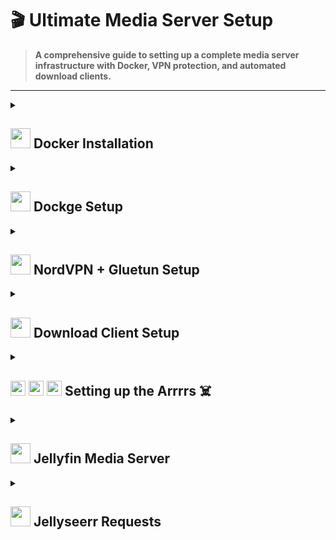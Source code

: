 # 🎬 Ultimate Media Server Setup

> **A comprehensive guide to setting up a complete media server infrastructure with Docker, VPN protection, and automated download clients.**

---

<details>
<summary>
<h2><img src="https://cdn.jsdelivr.net/gh/selfhst/icons/png/docker.png" width="32" height="32"> Docker Installation</h2>
</summary>

```bash
# Update system
sudo apt update

# Install prerequisites
sudo apt install apt-transport-https ca-certificates curl software-properties-common

# Add Docker's official GPG key
sudo apt-get update
sudo apt-get install ca-certificates curl
sudo install -m 0755 -d /etc/apt/keyrings
sudo curl -fsSL https://download.docker.com/linux/ubuntu/gpg -o /etc/apt/keyrings/docker.asc
sudo chmod a+r /etc/apt/keyrings/docker.asc

# Add repository
echo \
  "deb [arch=$(dpkg --print-architecture) signed-by=/etc/apt/keyrings/docker.asc] https://download.docker.com/linux/ubuntu \
  $(. /etc/os-release && echo "${UBUNTU_CODENAME:-$VERSION_CODENAME}") stable" | \
  sudo tee /etc/apt/sources.list.d/docker.list > /dev/null
sudo apt-get update

# Install Docker
sudo apt-get install docker-ce docker-ce-cli containerd.io docker-buildx-plugin docker-compose-plugin

# Verify installation
sudo docker run hello-world
```

</details>


<details>
<summary>
<h2><img src="https://cdn.jsdelivr.net/gh/homarr-labs/dashboard-icons/png/dockge.png" width="32" height="32"> Dockge Setup</h2>
</summary>

### Installation
```bash
# Create directories that store your stacks and stores Dockge's stack
cd /
sudo mkdir -p /opt/stacks /opt/dockge
sudo chown -R $USER:$USER /opt
cd /opt/dockge

# Download the compose.yaml
curl https://raw.githubusercontent.com/louislam/dockge/master/compose.yaml --output compose.yaml

# Start the server
sudo docker compose up -d

# If you are using docker-compose V1 or Podman
# docker-compose up -d
```

**Access:** [`http://localhost:5001`](http://localhost:5001)

</details>


<details>
<summary>
<h2><img src="https://cdn.jsdelivr.net/gh/homarr-labs/dashboard-icons/png/nordvpn.png" width="32" height="32"> NordVPN + Gluetun Setup</h2>
</summary>

## Gluetun
   
   ```yaml
  services:
   gluetun:
       image: qmcgaw/gluetun
       container_name: gluetun
       hostname: gluetun
       cap_add:
         - NET_ADMIN
       devices:
         - /dev/net/tun:/dev/net/tun
       ports:
         - 8080:8080 # qbittorrent
         - 6881:6881 # qbittorrent listen
         - 6881:6881/udp # qbittorrent listen
         - 9696:9696 # prowlarr
         - 8191:8191 # flaresolverr
       volumes:
         - /home/homenet/src/stacks/gluetun:/gluetun
       environment:
         - VPN_SERVICE_PROVIDER=nordvpn
         - VPN_TYPE=wireguard
         - WIREGUARD_PRIVATE_KEY=[YOUR_PRIVATE_KEY] # wg show nordlynx private-key
         - WIREGUARD_ADDRESSES=[YOUR_INET_IP] # ifconfig nordlynx
         - TZ=Denver
         - UPDATER_PERIOD=24h
       restart: unless-stopped
   ```

### Install NordVPN Client

```bash
sh <(curl -sSf https://downloads.nordcdn.com/apps/linux/install.sh)
sudo apt install wireguard net-tools
```

### Authentication Setup

### 🖥️ Authentication Setup

#### For Non-GUI Users (Headless Servers)

1. **Access Your NordVPN Account**
   - Navigate to [Nord Account Dashboard](https://my.nordaccount.com/?nv_tri=TC_7789917667737013_1756501610170&nv_trs=1756501610171_1756502282877_1_147&_gl=1*749t8t*FPAU*MTUxMjQ1MDUzMy4xNzU2NTAxNjE0*_ga*NzU1MTQyMTYwLjE3NTY1MDE2MTA.*_ga_LEXMJ1N516*czE3NTY1MDE2MTAkbzEkZzEkdDE3NTY1MDIyODIkajYwJGwwJGgw&_ga=2.208263835.861224087.1756501721-755142160.1756501610)

2. **Locate NordVPN Service**
   - Find NordVPN under the Services menu
   
   ![NordVPN Services Menu](assets/image1.png)

3. **Generate Access Token**
   - Locate the "Access token" tab
   - Click on "Generate new token"
   
   ![NordVPN Token Generation](assets/image2.png)

4. **Login with Token**
   - Copy the generated token and run:
   ```bash
   # For headless servers
   nordvpn login --token [YOUR_TOKEN]
   
   # For GUI systems
   nordvpn login
   ```
3. **Configure permissions:**
   ```bash
   sudo usermod -aG nordvpn $USER
   nordvpn connect
   ```

---

### Extract VPN Configuration for Gluetun

```bash
# Get private key
sudo wg show nordlynx private-key

# Get IP address
ifconfig nordlynx
```

Copy the private key and IP address (e.g., `10.5.0.2/16`) to your Gluetun Docker configuration.


</details>


<details>
<summary>
<h2><img src="https://cdn.jsdelivr.net/gh/homarr-labs/dashboard-icons/png/qbittorrent.png" width="32" height="32"> Download Client Setup</h2>
</summary>

```yaml
qbittorrent:
    image: lscr.io/linuxserver/qbittorrent
    container_name: qbittorrent
    network_mode: service:gluetun
    environment:
      - PUID=1000
      - PGID=1000
      - TZ=America/New_York
      - WEBUI_PORT=8080
    volumes:
      - ./qbittorrent:/config
      - /mnt/media/Downloads:/downloads
    restart: unless-stopped
    depends_on:
      - gluetun
```
### QBittorrent Configuration

**Access:** `127.0.0.1:8085` | **NZBget:** `127.0.0.1:6789`

#### Initial Login

1. Find temporary password in Dockge logs: `admin / [generated_password]`
2. Change username/password in settings after login

---

### Recommended Torrent Trackers

<details>
<summary>
🔗 <strong>Click to expand tracker list</strong> (Copy and paste into QBittorrent settings) [Source](https://newtrackon.com/list)
</summary>

```
udp://tracker.opentrackr.org:1337/announce
udp://p4p.arenabg.com:1337/announce
udp://d40969.acod.regrucolo.ru:6969/announce
udp://evan.im:6969/announce
https://tracker.jdx3.org:443/announce
udp://retracker.lanta.me:2710/announce
http://lucke.fenesisu.moe:6969/announce
http://tracker.renfei.net:8080/announce
https://tracker.expli.top:443/announce
https://tr.nyacat.pw:443/announce
udp://tracker.ducks.party:1984/announce
udp://extracker.dahrkael.net:6969/announce
http://ipv4.rer.lol:2710/announce
udp://tracker.tvunderground.org.ru:3218/announce
udp://tracker.kmzs123.cn:17272/announce
https://tracker.alaskantf.com:443/announce
udp://tracker.dler.com:6969/announce
http://bt.okmp3.ru:2710/announce
udp://tracker.torrent.eu.org:451/announce
http://tracker.mywaifu.best:6969/announce
udp://bandito.byterunner.io:6969/announce
udp://tracker.plx.im:6969/announce
udp://open.stealth.si:80/announce
https://tracker.moeblog.cn:443/announce
https://tracker.yemekyedim.com:443/announce
udp://tracker.fnix.net:6969/announce
udp://martin-gebhardt.eu:25/announce
udp://tracker.valete.tf:9999/announce
http://tracker.bt4g.com:2095/announce
udp://retracker01-msk-virt.corbina.net:80/announce
udp://tracker.srv00.com:6969/announce
udp://open.demonii.com:1337/announce
udp://www.torrent.eu.org:451/announce
udp://bt.bontal.net:6969/announce
udp://tracker.torrust-demo.com:6969/announce
http://open.trackerlist.xyz:80/announce
udp://tracker.gigantino.net:6969/announce
http://torrent.hificode.in:6969/announce
udp://tracker.therarbg.to:6969/announce
udp://opentracker.io:6969/announce
udp://1c.premierzal.ru:6969/announce
http://0123456789nonexistent.com:80/announce
udp://tracker.cloudbase.store:1333/announce
http://shubt.net:2710/announce
udp://tracker.zupix.online:1333/announce
udp://tracker.rescuecrew7.com:1337/announce
udp://tracker.startwork.cv:1337/announce
udp://tracker.skillindia.site:6969/announce
udp://tracker.hifitechindia.com:6969/announce
udp://tracker.bitcoinindia.space:6969/announce
udp://ttk2.nbaonlineservice.com:6969/announce
https://tracker.zhuqiy.top:443/announce
https://2.tracker.eu.org:443/announce
udp://tracker.hifimarket.in:2710/announce
https://4.tracker.eu.org:443/announce
https://3.tracker.eu.org:443/announce
udp://tr4ck3r.duckdns.org:6969/announce
udp://6ahddutb1ucc3cp.ru:6969/announce
https://shahidrazi.online:443/announce

```

</details>

**Add to QBittorrent:** Settings → BitTorrent → "Automatically add these trackers to new downloads"

</details>

<details>
<summary>
<h2><img src="https://cdn.jsdelivr.net/gh/homarr-labs/dashboard-icons/png/prowlarr.png" width="24" height="24"> <img src="https://cdn.jsdelivr.net/gh/homarr-labs/dashboard-icons/png/radarr.png" width="24" height="24"> <img src="https://cdn.jsdelivr.net/gh/homarr-labs/dashboard-icons/png/sonarr.png" width="24" height="24"> Setting up the Arrrrs ☠️</h2>
</summary>

Setup for **Prowlarr**, **Radarr**, and **Sonarr**.

### 1. Deploy Prowlarr to ```vpn-routed-containers```
```yaml

  prowlarr:
    image: lscr.io/linuxserver/prowlarr:latest
    container_name: prowlarr
    network_mode: service:gluetun
    environment:
      - PUID=1000
      - PGID=1000
      - TZ=America/New_York
    volumes:
      - /mnt/media/Prowlarr/Config:/config
      - /mnt/media/Prowlarr/Backup:/data/Backup
      - /mnt/media/Downloads:/data/downloads
    restart: unless-stopped
    depends_on:
      - gluetun
  flaresolverr:
    container_name: flaresolverr
    image: ghcr.io/flaresolverr/flaresolverr:latest
    network_mode: service:gluetun
    environment:
      - LOG_LEVEL=info
    restart: unless-stopped
    depends_on:
      - gluetun

```

2. Deploy Radarr and Sonarr
```yaml
services:
  sonarr:
    image: lscr.io/linuxserver/sonarr:latest
    container_name: sonarr
    environment:
      - PUID=1000
      - PGID=1000
      - TZ=America/New_York
    volumes:
      - /mnt/media/Sonarr/Config:/config
      - /mnt/media/Sonarr/Backup:/data/Backup
      - /mnt/media/Sonarr/tvshows:/data/tvshows
      - /mnt/media/Downloads:/data/downloads
    ports:
      - 8989:8989
    restart: unless-stopped
    networks:
      - app-network
  radarr:
    image: lscr.io/linuxserver/radarr:latest
    container_name: radarr
    environment:
      - PUID=1000
      - PGID=1000
      - TZ=America/New_York
    volumes:
      - /mnt/media/Radarr/Config:/config
      - /mnt/media/Radarr/Movies:/data/movies
      - /mnt/media/Downloads:/data/downloads
      - /mnt/media/Backup:/data/Backup
    ports:
      - 7878:7878
    restart: unless-stopped
    networks:
      - app-network
networks:
  app-network: null
```

### 2. Set Permissions

```bash
sudo chown -R $USER:$USER /mnt/media
```

### 3. Prowlarr Configuration

**Access:** [`http://localhost:9697`](http://localhost:9697)

1. **Settings** → **Apps** → Connect Radarr & Sonarr (use API keys)
2. **Settings** → **Apps** → Connect QBittorrent 
3. **Indexers** → Add public indexers (1337x, RARBG, TPB, YTS, EZTV)
4. **Optional:** Configure FlareSolverr for Cloudflare bypass

### 4. Radarr Configuration

**Access:** [http://localhost:7878](http://localhost:7878)

1. **Settings** → **Media Management** → Add Root Folder: `/data/movies`
2. **Settings** → **Download Clients** → Add QBittorrent (category: `movies`)
3. **Settings** → **Profiles** → Configure quality preferences

### 5. Sonarr Configuration

**Access:** [http://localhost:8989](http://localhost:8989)

1. **Settings** → **Media Management** → Add Root Folder: `/data/tvshows`
2. **Settings** → **Media Management** → Enable folder management options
3. **Settings** → **Download Clients** → Add QBittorrent (category: `tv`)
4. **Settings** → **Profiles** → Configure quality preferences

</details>


<details>
<summary>
<h2><img src="https://cdn.jsdelivr.net/gh/homarr-labs/dashboard-icons/png/jellyfin.png" width="32" height="32"> Jellyfin Media Server</h2>
</summary>



### Docker Compose

```yaml
services:
  jellyfin:
    image: jellyfin/jellyfin:latest
    container_name: jellyfin
    labels:
      - com.centurylinklabs.watchtower.enable=false
    user: 0:0
    volumes:
      - ./data/config:/config
      - ./data/cache:/cache      
      - type: bind
        source: /mnt/media/Radarr/Movies
        target: /media/Radarr
      - type: bind
        source: /mnt/media/Sonarr/tvshows
        target: /media/Sonarr
      - type: bind
        source: /mnt/media/Genres
        target: /media/Genres
    restart: unless-stopped
    extra_hosts:
      - host.docker.internal:host-gateway
    networks:
      - jellyfin-network
    ports:
      - 8096:8096
```

## Jellyfin Setup

**Access:** [`http://localhost:8096`](http://localhost:8096)

1. **Language Selection** & **Admin Account** setup
2. **Add Media Libraries:**
   - Movies: `/media/Radarr`
   - TV Shows: `/media/Sonarr`

Once you've setup and logged into Jellyfin, go back to Dockge and add these binds to Jellyfin volumes.

```yaml
      - /opt/jellyfin-setup/images/favicon.png:/jellyfin/jellyfin-web/favicon.png
      - /opt/jellyfin-setup/images/bc8d51405ec040305a87.ico:/jellyfin/jellyfin-web/bc8d51405ec040305a87.ico
      - /opt/jellyfin-setup/images/banner-dark.png:/jellyfin/jellyfin-web/assets/img/banner-dark.png
      - /opt/jellyfin-setup/images/banner-light.png:/jellyfin/jellyfin-web/assets/img/banner-light.png
      - /opt/jellyfin-setup/images/touchicon.png:/jellyfin/jellyfin-web/touchicon.png
      - /opt/jellyfin-setup/images/touchicon72.png:/jellyfin/jellyfin-web/touchicon72.png
      - /opt/jellyfin-setup/images/touchicon114.png:/jellyfin/jellyfin-web/touchicon114.png
      - /opt/jellyfin-setup/images/touchicon144.png:/jellyfin/jellyfin-web/touchicon144.png
      - /opt/jellyfin-setup/images/touchicon512.png:/jellyfin/jellyfin-web/touchicon512.png
      - /opt/jellyfin-setup/code/index.html:/jellyfin/jellyfin-web/index.html
      - /opt/jellyfin-setup/code/main.jellyfin.bundle.js:/jellyfin/jellyfin-web/main.jellyfin.bundle.js
      - /opt/jellyfin-setup/code/main.jellyfin.7d6eaeb032d03eb0ae47.css:/jellyfin/jellyfin-web/main.jellyfin.7d6eaeb032d03eb0ae47.css
      - /opt/jellyfin-setup/code/home-html.8ce38bc7d6dc073656d4.chunk.js:/jellyfin/jellyfin-web/home-html.8ce38bc7d6dc073656d4.chunk.js
      - /opt/jellyfin-setup/code/73233.d08d0c3a593dcbf1c7c7.chunk.js:/jellyfin/jellyfin-web/73233.d08d0c3a593dcbf1c7c7.chunk.js
```

Restart Jellyfin.

## Genres Setup (Linux Only)

```bash
# Download Python and venv
sudo apt update && sudo apt install python3 python3-pip python3-venv -y

# Navigate to auto-genre directory and setup virtual environment
cd /opt/jellyfin-setup/auto-genre
python3 -m venv venv
source venv/bin/activate
pip install -r requirements.txt
```

Change Jellyfin Username and Password in .env file. 

```bash 
# /auto-genre/.env

USERNAME=root #change me
PASSWORD=password #change me
```

Run the create_genre_symlinks.py script.
```bash
./create_genre_symlinks.py
```

## Jellyfin Custom CSS

Go to Dashboard -> General -> Custom CSS code and add:

```css
@import url(https://cdn.jsdelivr.net/gh/apensotti/ZestyTheme@main/theme.css);
@import url('https://cdn.jsdelivr.net/gh/stpnwf/ZestyTheme@latest/colorschemes/gray.css');

.adminDrawerLogo img { content: url(https://imagedelivery.net/ZYTNwtC8cUrRhA9tP_rjhg/9c952c1e-f37a-445e-ef74-609621ae6600/public) !important; } imgLogoIcon { content: url(https://imagedelivery.net/ZYTNwtC8cUrRhA9tP_rjhg/9c952c1e-f37a-445e-ef74-609621ae6600/public) !important; } .pageTitleWithLogo { background-image: url(https://imagedelivery.net/ZYTNwtC8cUrRhA9tP_rjhg/9c952c1e-f37a-445e-ef74-609621ae6600/public) !important; }
```

Click ```F12``` and right click the page refresh button and click ```Empty Cache and Hard Reload```  

## Plugins

Go to Dashboard -> Catalog:

Install the following plugins:

``` 
AniDB
AniList
Artwork
Chapter Segments Provider
Fanart
OMDb
Open Subtitles
Playback Reporting
Reports
Session Cleaner
Studio Images
Subtitle Extract
TMDb
TMDb Boxsets
TVmaze
TheTVDB
Trakt
```

Now go to the setting icon next to ```Catalog``` and click ```+```

```
Repository Name: Merge Versions
Repository URL: https://raw.githubusercontent.com/danieladov/JellyfinPluginManifest/master/manifest.json
```

Go back to catalog and install ```Merge Versions```

Go to Dashboard and click ```Restart```, wait and refresh.

Finally go to Dashboard -> Scheduled Tasks run TMDb ```Scan library for new box sets```

</details>

<details>
<summary>
<h2><img src="https://cdn.jsdelivr.net/gh/homarr-labs/dashboard-icons/png/jellyseerr.png" width="32" height="32"> Jellyseerr Requests</h2>
</summary>

```yaml
services:
  jellyseerr:
    image: fallenbagel/jellyseerr:latest
    container_name: jellyseerr
    environment:
      - LOG_LEVEL=debug
      - TZ=America/New_York
      - PORT=5055
    ports:
      - 5055:5055
    volumes:
      - /config:/app/config
    restart: unless-stopped
```

Setting up Jellyseer:
1. Choose Jellyfin
2. Add Jellyfin IP (Leave Base URL blank)
3. Input Jellyfin Username and Password
4. Click ```Sync Libraries``` and select ONLY ```Movies``` and ```Shows```
5. Radarr Setup:
   - Server Name: Radarr
   - Hostname or IP: radarr
   - Port: 7878
   - API Key: (from Radarr settings)
   - Base URL: (leave blank)
   - Quality Profile: (select preferred)
   - Root Folder: /data/movies
6. Sonarr Setup:
   - Server Name: Sonarr
   - Hostname or IP: sonarr
   - Port: 8989
   - API Key: (from Sonarr settings)
   - Base URL: (leave blank)
   - Quality Profile: (select preferred)
   - Root Folder: /data/tv

</details>
